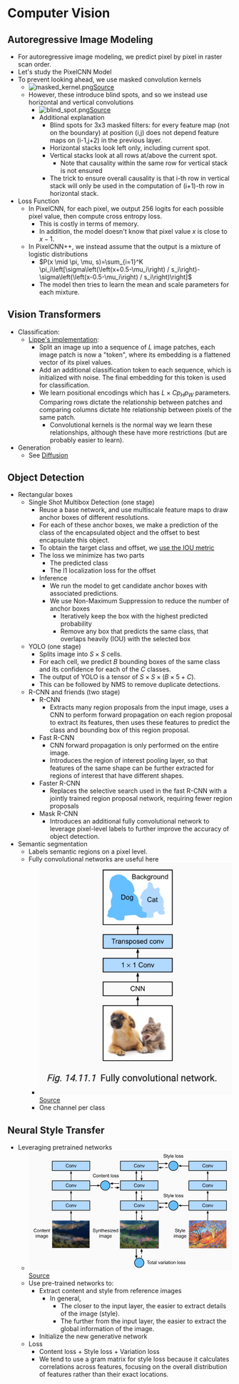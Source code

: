 # Computer Vision

## Autoregressive Image Modeling

- For autoregressive image modeling, we predict pixel by pixel in raster scan order. 
- Let's study the PixelCNN Model
- To prevent looking ahead, we use masked convolution kernels
  - ![masked_kernel.png](masked_kernel.png)[Source](https://arxiv.org/pdf/1606.05328)
  - However, these introduce blind spots, and so we instead use horizontal and vertical convolutions
    - ![blind_spot.png](blind_spot.png)[Source](https://arxiv.org/pdf/1606.05328)
    - Additional explanation
      - Blind spots for 3x3 masked filters: for every feature map (not on the boundary) at position (i,j) does not depend feature maps on (i-1,j+2) in the previous layer.
      - Horizontal stacks look left only, including current spot.
      - Vertical stacks look at all rows at/above the current spot.
        - Note that causality within the same row for vertical stack is not ensured
      - The trick to ensure overall causality is that i-th row in vertical stack will only be used in the computation of (i+1)-th row in horizontal stack.
- Loss Function
  - In PixelCNN, for each pixel, we output 256 logits for each possible pixel value, then compute cross entropy loss.
    - This is costly in terms of memory.
    - In addition, the model doesn't know that pixel value $x$ is close to $x-1$. 
  - In PixelCNN++, we instead assume that the output is a mixture of logistic distributions
    - $P(x \mid \pi, \mu, s)=\sum_{i=1}^K \pi_i\left[\sigma\left(\left(x+0.5-\mu_i\right) / s_i\right)-\sigma\left(\left(x-0.5-\mu_i\right) / s_i\right)\right]$
    - The model then tries to learn the mean and scale parameters for each mixture.

## Vision Transformers 

- Classification:
  - [Lippe's implementation](https://github.com/phlippe/uvadlc_notebooks/blob/master/docs/tutorial_notebooks/tutorial15/Vision_Transformer.ipynb):
    - Split an image up into a sequence of $L$ image patches, each image patch is now a "token", where its embedding is a flattened vector of its pixel values. 
    - Add an additional classification token to each sequence, which is initialized with noise. The final embedding for this token is used for classification. 
    - We learn positional encodings which has $L \times Cp_Hp_W$ parameters. Comparing rows dictate the relationship between patches and comparing columns dictate hte relationship between pixels of the same patch. 
      - Convolutional kernels is the normal way we learn these relationships, although these have more restrictions (but are probably easier to learn).
- Generation
  - See [Diffusion](../10_diffusion/notes.md)

## Object Detection

- Rectangular boxes
  - Single Shot Multibox Detection (one stage)
    - Reuse a base network, and use multiscale feature maps to draw anchor boxes of different resolutions. 
    - For each of these anchor boxes, we make a prediction of the class of the encapsulated object and the offset to best encapsulate this object. 
    - To obtain the target class and offset, we [use the IOU metric](http://d2l.ai/chapter_computer-vision/anchor.html)
    - The loss we minimize has two parts
      - The predicted class
      - The l1 localization loss for the offset
    - Inference
      - We run the model to get candidate anchor boxes with associated predictions.
      - We use Non-Maximum Suppression to reduce the number of anchor boxes
        - Iteratively keep the box with the highest predicted probability
        - Remove any box that predicts the same class, that overlaps heavily (IOU) with the selected box
  - YOLO (one stage)
    - Splits image into $S \times S$ cells. 
    - For each cell, we predict $B$ bounding boxes of the same class and its confidence for each of the $C$ classes.
    - The output of YOLO is a tensor of $S \times S \times (B\times 5+C)$.
    - This can be followed by NMS to remove duplicate detections.
  - R-CNN and friends (two stage)
    - R-CNN
      - Extracts many region proposals from the input image, uses a CNN to perform forward propagation on each region proposal to extract its features, then uses these features to predict the class and bounding box of this region proposal.
    - Fast R-CNN
      - CNN forward propagation is only performed on the entire image. 
      - Introduces the region of interest pooling layer, so that features of the same shape can be further extracted for regions of interest that have different shapes.
    - Faster R-CNN
      - Replaces the selective search used in the fast R-CNN with a jointly trained region proposal network, requiring fewer region proposals
    - Mask R-CNN 
      - Introduces an additional fully convolutional network to leverage pixel-level labels to further improve the accuracy of object detection.
- Semantic segmentation
  - Labels semantic regions on a pixel level.
  - Fully convolutional networks are useful here
    - ![fully_convolutional.png](fully_convolutional.png)[Source](http://d2l.ai/chapter_computer-vision/fcn.html)
    - One channel per class

## Neural Style Transfer

- Leveraging pretrained networks
  - ![nst.png](nst.png)[Source](http://d2l.ai/chapter_computer-vision/neural-style.html)
  - Use pre-trained networks to: 
    - Extract content and style from reference images
      - In general, 
        - The closer to the input layer, the easier to extract details of the image (style).
        - The further from the input layer, the easier to extract the global information of the image.
    - Initialize the new generative network
  - Loss
    - Content loss + Style loss + Variation loss
    - We tend to use a gram matrix for style loss because it calculates correlations across features, focusing on the overall distribution of features rather than their exact locations.